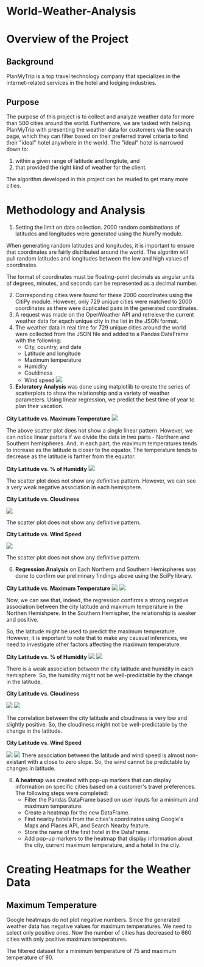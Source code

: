 # World-Weather-Analysis

# Overview of the Project 

## Background

PlanMyTrip is a top travel technology company that specializes in the internet-related services in the hotel and lodging industries. 

## Purpose 
The purpose of this project is to collect and analyze weather data for more than 500 cities around the world. Furthemore, we are tasked with helping PlanMyTrip with presenting the weather data for customers via the search page, which they can filter based on their preferred travel criteria to find their "ideal" hotel anywhere in the world. The "ideal" hotel is narrowed down to:
1) within a given range of latitude and longitute, and 
2) that provided the right kind of weather for the client. 

The algorithm developed in this project can be reuded to get many more cities. 

# Methodology and Analysis

1. Setting the limit on data collection. 2000 random combinations of latitudes and longitudes were generated using the NumPy module. 

When generating random latitudes and longitudes, it is important to ensure that coordinates are fairly distributed around the world. The algoritm will pull random latitudes and longitudes between the low and high values of coordinates. 

The format of coordinates must be floating-point decimals as angular units of degrees, minutes, and seconds can be represented as a decimal number. 

2. Corresponding cities were found for these 2000 coordinates using the CitiPy module. However, only 729 unique cities were matched to 2000 coordinates as there were duplicated pairs in the generated coordinates. 
3. A request was made on the OpenWeather API and retreieve the current weather data for eqach unique city in the list in the JSON format. 
4. The weather data in real time for 729 unique cities around the world were collected from the JSON file and added to a Pandas DataFrame with the following:
    - City, country, and date
    - Latitude and longitude
    - Maximum temperature
    - Humidity
    - Couldiness
    - Wind speed
![](https://github.com/Aigerim-Zh/World-Weather-Analysis/blob/main/weather_data/JSON%20into%20DataFrame_weather_data.png)
5. **Exloratory Analysis** was done using matplotlib to create the series of scatterplots to show the relationship and a variety of weather parameters. Using linear regression, we predict the best time of year to plan their vacation. 

**City Latitude vs. Maximum Temperature**
![](https://github.com/Aigerim-Zh/World-Weather-Analysis/blob/main/weather_data/Latitude%20vs%20Max%20Temp.png)

The above scatter plot does not show a single linear pattern. However, we can notice linear patters if we divide the data in two parts - Northern and Southern hemispheres. And, in each part, the maximum temperatures tends to increase as the latitude is closer to the equator. The temperature tends to decrease as the latitude is farther from the equator. 

**City Latitude vs. % of Humidity**
![](https://github.com/Aigerim-Zh/World-Weather-Analysis/blob/main/weather_data/Latitude%20vs.%20Humidity.png)

The scatter plot does not show any definitive pattern. However, we can see a very weak negative association in each hemisphere. 

**City Latitude vs. Cloudiness**

![](https://github.com/Aigerim-Zh/World-Weather-Analysis/blob/main/weather_data/Latitude%20vs.%20Cloudiness.png)

The scatter plot does not show any definitive pattern.

**City Latitude vs. Wind Speed**

![](https://github.com/Aigerim-Zh/World-Weather-Analysis/blob/main/weather_data/Latitude%20vs.%20Wind%20Speed.png)

The scatter plot does not show any definitive pattern.

6. **Regression Analysis** on Each Northern and Southern Hemispheres was done to confirm our preliminary findings above using the SciPy library.

**City Latitude vs. Maximum Temperature**
![](https://github.com/Aigerim-Zh/World-Weather-Analysis/blob/main/weather_data/Latitude%20vs.%20Max%20Temp_North.png)
![](https://github.com/Aigerim-Zh/World-Weather-Analysis/blob/main/weather_data/Latitude%20vs.%20Max%20Temp_South.png)

Now, we can see that, indeed, the regression confirms a strong negative association between the city latitude and maximum temperature in the Northen Hemishpere. In the Southern Hemispher, the relationship is weaker and positive. 

So, the latitude might be used to predict the maximum temperature. However, it is important to note that to make any causual inferences, we need to investigate other factors affecting the maximum temperature. 


**City Latitude vs. % of Humidity**
![](https://github.com/Aigerim-Zh/World-Weather-Analysis/blob/main/weather_data/Latitude%20vs.%20Humidity_North.png)
![](https://github.com/Aigerim-Zh/World-Weather-Analysis/blob/main/weather_data/Latitude%20vs.%20Humidity_South.png)

There is a weak association between the city latitude and humidity in each hemisphere. So, the humidity might not be well-predictable by the change in the latitude. 

**City Latitude vs. Cloudiness**

![](https://github.com/Aigerim-Zh/World-Weather-Analysis/blob/main/weather_data/Latitude%20vs.%20Cloudiness_North.png)
![](https://github.com/Aigerim-Zh/World-Weather-Analysis/blob/main/weather_data/Latitude%20vs.%20Cloudiness_South.png)

The correlation between the city latitude and cloudiness is very low and slightly positive. So, the cloudiness might not be well-predictable by the change in the latitude. 

**City Latitude vs. Wind Speed**

![](https://github.com/Aigerim-Zh/World-Weather-Analysis/blob/main/weather_data/Latitude%20vs.%20Wind%20Speed_North.png)
![](https://github.com/Aigerim-Zh/World-Weather-Analysis/blob/main/weather_data/Latitude%20vs.%20Wind%20Speed_South.png)
There association between the latitude and wind speed is almost non-existant with a close to zero slope. So, the wind cannot be predictable by changes in latitude. 

6. **A heatmap** was created with pop-up markers that can display information on specific cities based on a customer's travel preferences. The following steps were completed:
    - Filter the Pandas DataFrame based on user inputs for a minimum and maximum temperature. 
    - Create a heatmap for the new DataFrame. 
    - Find nearby hotels from the cities's coordinates using Google's Maps and Places API, and Search Nearby feature. 
    - Store the name of the first hotel in the DataFrame. 
    - Add pop-up markers to the heatmap that display information about the city, current maximum temperature, and a hotel in the city.





# Creating Heatmaps for the Weather Data

## Maximum Temperature
Google heatmaps do not plot negative numbers. Since the generated weather data has negative values for maximum temperatures. We need to select only positive ones. Now the number of cities has decreased to 660 cities with only positive maximum temperatures. 

The filtered dataset for a minimum temperature of 75 and maximum temperature of 90.
